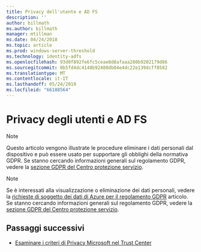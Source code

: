 ```yaml
---
title: Privacy dell'utente e AD FS
description: ''
author: billmath
ms.author: billmath
manager: mtillman
ms.date: 04/24/2018
ms.topic: article
ms.prod: windows-server-threshold
ms.technology: identity-adfs
ms.openlocfilehash: 93d0f892fe6fc5ceae8d8afaaa280b9202179d86
ms.sourcegitcommit: 0b5fd4dc4148b92480db04e4dc22e139dcff8582
ms.translationtype: MT
ms.contentlocale: it-IT
ms.lasthandoff: 05/24/2019
ms.locfileid: "66188564"
---
```

# <a name="user-privacy-and-ad-fs"></a>Privacy degli utenti e AD FS



>[!Note] 
> Questo articolo vengono illustrate le procedure eliminare i dati personali dal dispositivo e può essere usato per supportare gli obblighi della normativa GDPR. Se stanno cercando informazioni generali sul regolamento GDPR, vedere la [sezione GDPR del Centro protezione servizio](https://www.microsoft.com/en-us/TrustCenter/Privacy/gdpr/default.aspx).

>[!Note] 
>Se è interessati alla visualizzazione o eliminazione dei dati personali, vedere la [richieste di soggetto dei dati di Azure per il regolamento GDPR](https://docs.microsoft.com/microsoft-365/compliance/gdpr-dsr-azure) articolo. Se stanno cercando informazioni generali sul regolamento GDPR, vedere la [sezione GDPR del Centro protezione servizio](https://www.microsoft.com/en-us/TrustCenter/Privacy/gdpr/default.aspx).

## <a name="next-steps"></a>Passaggi successivi
* [Esaminare i criteri di Privacy Microsoft nel Trust Center](https://www.microsoft.com/trustcenter)

 